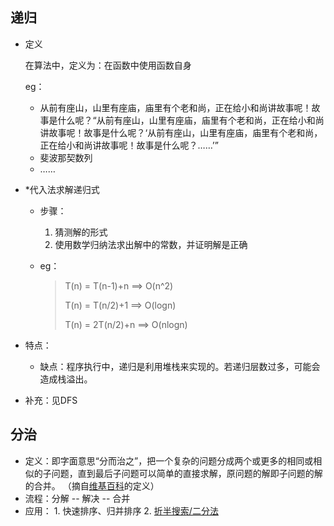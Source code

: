 ## 递归

- 定义

    在算法中，定义为：在函数中使用函数自身

    eg：

    - 从前有座山，山里有座庙，庙里有个老和尚，正在给小和尚讲故事呢！故事是什么呢？“从前有座山，山里有座庙，庙里有个老和尚，正在给小和尚讲故事呢！故事是什么呢？‘从前有座山，山里有座庙，庙里有个老和尚，正在给小和尚讲故事呢！故事是什么呢？……’”
    - 斐波那契数列
    - ……

- *代入法求解递归式

    - 步骤：

        1. 猜测解的形式
        2. 使用数学归纳法求出解中的常数，并证明解是正确

    - eg：

        >T(n) = T(n-1)+n	==>	O(n^2)
        >
        >T(n) = T(n/2)+1	==>	O(logn)
        >
        >T(n) = 2T(n/2)+n	==>	O(nlogn)

- 特点：

    - 缺点：程序执行中，递归是利用堆栈来实现的。若递归层数过多，可能会造成栈溢出。

- 补充：见DFS



## 分治

- 定义：即字面意思“分而治之”，把一个复杂的问题分成两个或更多的相同或相似的子问题，直到最后子问题可以简单的直接求解，原问题的解即子问题的解的合并。
    （摘自[维基百科](https://zh.wikipedia.org/wiki/%E5%88%86%E6%B2%BB%E6%B3%95)的定义）
- 流程：分解 -- 解决 -- 合并
- 应用：
    	1. 快速排序、归并排序
     2. [折半搜索/二分法](https://github.com/Evfidiw/acm-blog/blob/main/code/1_basic/notes/binary%20search.md)

